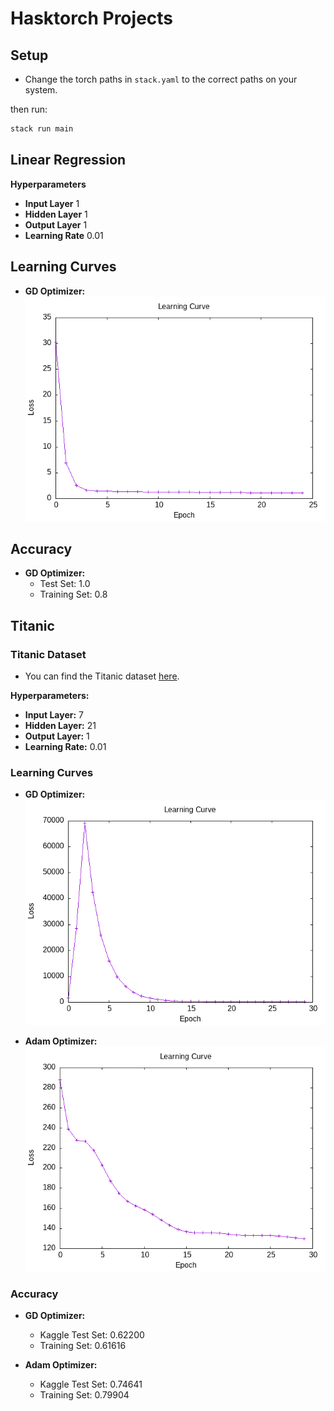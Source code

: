 # Hasktorch Projects

## Setup
- Change the torch paths in `stack.yaml` to the correct paths on your system.

then run:
```bash
stack run main
```

## Linear Regression

**Hyperparameters**
- **Input Layer** 1
- **Hidden Layer** 1
- **Output Layer** 1
- **Learning Rate** 0.01

## Learning Curves

- **GD Optimizer:**
  ![Linear Regression Learning Curve with GD Optimizer](/app/linearRegression/curves/graph-linear-good.png)

## Accuracy
- **GD Optimizer:**
  - Test Set: 1.0
  - Training Set: 0.8

## Titanic

### Titanic Dataset
- You can find the Titanic dataset [here](https://www.kaggle.com/c/titanic/data).

**Hyperparameters:**
- **Input Layer:** 7
- **Hidden Layer:** 21
- **Output Layer:** 1
- **Learning Rate:** 0.01

### Learning Curves
- **GD Optimizer:**
  ![Titanic Learning Curve with GD Optimizer](/app/titanic-mlp/curves/graph-titanic-mse210.8436_GD.png)

- **Adam Optimizer:**
  ![Titanic Learning Curve with Adam Optimizer](/app/titanic-mlp/curves/graph-titanic-mse129.70596_Adam.png)

### Accuracy
- **GD Optimizer:**
  - Kaggle Test Set: 0.62200
  - Training Set: 0.61616

- **Adam Optimizer:**
  - Kaggle Test Set: 0.74641
  - Training Set: 0.79904


